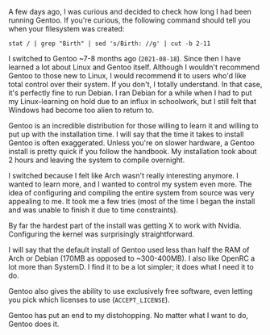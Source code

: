 A few days ago, I was curious and decided to check how long I had been running
Gentoo. If you're curious, the following command should tell you when your
filesystem was created:

    stat / | grep "Birth" | sed 's/Birth: //g' | cut -b 2-11

I switched to Gentoo ~7-8 months ago (`2021-08-18`). Since then I have learned a lot
about Linux and Gentoo itself. Although I wouldn't recommend Gentoo to
those new to Linux, I would recommend it to users who'd like total control
over their system. If you don't, I totally understand. In that case, it's
perfectly fine to run Debian. I ran Debian for a while when I had to put
my Linux-learning on hold due to an influx in schoolwork, but I still felt
that Windows had become too alien to return to.

Gentoo is an incredible distribution for those willing to learn it and
willing to put up with the installation time. I will say that the time it
takes to install Gentoo is often exaggerated. Unless you're on slower
hardware, a Gentoo install is pretty quick if you follow the handbook.
My installation took about 2 hours and leaving the system to compile
overnight.

I switched because I felt like Arch wasn't really interesting anymore.
I wanted to learn more, and I wanted to control my system even more.
The idea of configuring and compiling the entire system from source
was very appealing to me. It took me a few tries (most of the time I
began the install and was unable to finish it due to time constraints).

By far the hardest part of the install was getting X to work with Nvidia.
Configuring the kernel was surprisingly straightforward.

I will say that the default install of Gentoo used less than half the RAM
of Arch or Debian (170MB as opposed to ~300-400MB). I also like OpenRC a
lot more than SystemD. I find it to be a lot simpler; it does what
I need it to do.

Gentoo also gives the ability to use exclusively free software, even
letting you pick which licenses to use (`ACCEPT_LICENSE`).

Gentoo has put an end to my distohopping. No matter what I want to do,
Gentoo does it.
